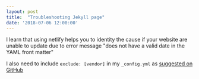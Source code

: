 ```yaml
---
layout: post
title:  "Troubleshooting Jekyll page"
date: '2018-07-06 12:00:00'
---
```


I learn that using netlify helps you to identity the cause if your website are unable to update due to error message "does not have a valid date in the YAML front matter"

I also need to include `exclude: [vendor]` in my `_config.yml`  as [suggested on GitHub](https://github.com/jekyll/jekyll/issues/2938) 